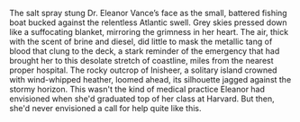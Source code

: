 The salt spray stung Dr. Eleanor Vance’s face as the small, battered fishing boat bucked against the relentless Atlantic swell.  Grey skies pressed down like a suffocating blanket, mirroring the grimness in her heart.  The air, thick with the scent of brine and diesel, did little to mask the metallic tang of blood that clung to the deck, a stark reminder of the emergency that had brought her to this desolate stretch of coastline, miles from the nearest proper hospital.  The rocky outcrop of Inisheer, a solitary island crowned with wind-whipped heather, loomed ahead, its silhouette jagged against the stormy horizon.  This wasn't the kind of medical practice Eleanor had envisioned when she'd graduated top of her class at Harvard.  But then, she'd never envisioned a call for help quite like this.
